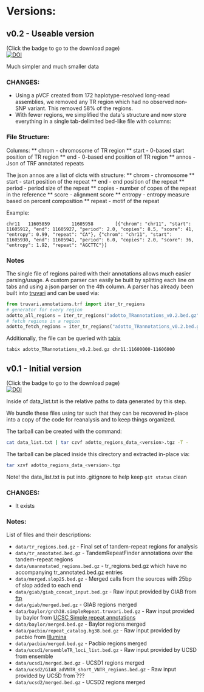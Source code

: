 # Versions:
## v0.2 - Useable version
(Click the badge to go to the download page)  
[![DOI](https://zenodo.org/badge/DOI/10.5281/zenodo.7013709.svg)](https://doi.org/10.5281/zenodo.7013709)

Much simpler and much smaller data

### CHANGES:
* Using a pVCF created from 172 haplotype-resolved long-read assemblies, we removed any TR region which had no observed
  non-SNP variant. This removed 58% of the regions.
* With fewer regions, we simplified the data's structure and now store everything in a single tab-delimited bed-like
  file with columns:

### File Structure:
Columns:
** chrom - chromosome of TR region
** start - 0-based start position of TR region
** end - 0-based end position of TR region
** annos - Json of TRF annotated repeats

The json annos are a list of dicts with structure:
** chrom - chromosome
** start - start position of the repeat
** end - end position of the repeat
** period - period size of the repeat
** copies - number of copes of the repeat in the reference
** score - alignment score
** entropy - entropy measure based on percent composition
** repeat - motif of the repeat

Example:
```
chr11   11605859        11605958        [{"chrom": "chr11", "start": 11605912, "end": 11605927, "period": 2.0, "copies": 8.5, "score": 41, "entropy": 0.99, "repeat": "CA"}, {"chrom": "chr11", "start": 11605930, "end": 11605941, "period": 6.0, "copies": 2.0, "score": 36, "entropy": 1.92, "repeat": "AGCTTC"}]
```
### Notes
The single file of regions paired with their annotations allows much easier parsing/usage.
A custom parser can easily be built by splitting each line on tabs and using a json parser on the 4th column.
A parser has already been built into [truvari](https://github.com/ACEnglish/truvari) and can be used via:

```python
from truvari.annotations.trf import iter_tr_regions
# generator for every region
adotto_all_regions = iter_tr_regions("adotto_TRannotations_v0.2.bed.gz")
# fetch regions in a region
adotto_fetch_regions = iter_tr_regions("adotto_TRannotations_v0.2.bed.gz", region=("chr17", 10350000, 10360000))
```

Additionally, the file can be queried with [tabix](http://www.htslib.org/doc/tabix.html)
```bash
tabix adotto_TRannotations_v0.2.bed.gz chr11:11600000-11606000
```

## v0.1 - Initial version
(Click the badge to go to the download page)  
[![DOI](https://zenodo.org/badge/DOI/10.5281/zenodo.6930202.svg)](https://doi.org/10.5281/zenodo.6930202)

Inside of data_list.txt is the relative paths to data generated by this step.

We bundle these files using tar such that they can be recovered in-place into a copy of the code for reanalysis and to
keep things organized.

The tarball can be created with the command:

```bash
cat data_list.txt | tar czvf adotto_regions_data_<version>.tgz -T -
```

The tarball can be placed inside this directory and extracted in-place via:

```bash
tar xzvf adotto_regions_data_<version>.tgz
```
Note! the data_list.txt is put into .gitignore to help keep `git status` clean 

### CHANGES:
* It exists

### Notes:
List of files and their descriptions:
* `data/tr_regions.bed.gz` - Final set of tandem-repeat regions for analysis
* `data/tr_annotated.bed.gz` - TandemRepeatFinder annotations over the tandem-repeat regions
* `data/unannotated_regions.bed.gz` - tr_regions.bed.gz which have no accompanying tr_annotated.bed.gz entries
* `data/merged.slop25.bed.gz` - Merged calls from the sources with 25bp of slop added to each end
* `data/giab/giab_concat_input.bed.gz` - Raw input provided by GIAB from [ftp](https://ftp-trace.ncbi.nlm.nih.gov/ReferenceSamples/giab/release/genome-stratifications/v3.0/GRCh38/LowComplexity/)
* `data/giab/merged.bed.gz` - GIAB regions merged
* `data/baylor/grch38.simpleRepeat.truvari.bed.gz` - Raw input provided by baylor from [UCSC Simple repeat annotations](https://genome.ucsc.edu/cgi-bin/hgTables?db=mm10&hgta_group=varRep&hgta_track=simpleRepeat&hgta_table=simpleRepeat&hgta_doSchema=describe+table+schema)
* `data/baylor/merged.bed.gz` - Baylor regions merged
* `data/pacbio/repeat_catalog.hg38.bed.gz` - Raw input provided by pacbio from [Illumina](https://github.com/illumina/Repeatcatalogs)
* `data/pacbio/merged.bed.gz` - Pacbio regions merged
* `data/ucsd1/ensembleTR_loci_list.bed.gz` - Raw input provided by UCSD from ensemble
* `data/ucsd1/merged.bed.gz` - UCSD1 regions merged
* `data/ucsd2/GIAB_adVNTR_short_VNTR_regions.bed.gz` - Raw input provided by UCSD from ???
* `data/ucsd2/merged.bed.gz` - UCSD2 regions merged
